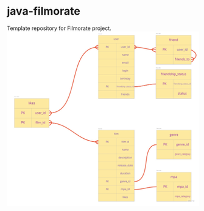 # java-filmorate
Template repository for Filmorate project.
![This is relations diagram](https://github.com/Oyns/java-filmorate/blob/main/filmorate%20relations%20diagram.jpg)
